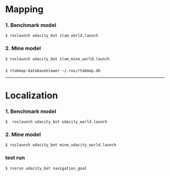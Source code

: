 # Mapping

### 1. Benchmark model

```
$ roslaunch udacity_bot slam_world.launch 
```

### 2. Mine model

```
$ roslaunch udacity_bot slam_mine_world.launch 
```


### 

```
$ rtabmap-databaseViewer ~/.ros/rtabmap.db
```

---

# Localization

### 1. Benchmark model

```
$  roslaunch udacity_bot udacity_world.launch
```

### 2. Mine model

```
$ roslaunch udacity_bot mine_udacity_world.launch
```

### test run

```
$ rosrun udacity_bot navigation_goal
```
